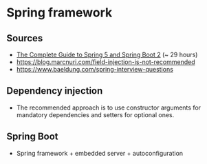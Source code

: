# Spring framework

## Sources
- [The Complete Guide to Spring 5 and Spring Boot 2](https://www.educative.io/courses/guide-spring-5-spring-boot-2) (~ 29 hours)
- https://blog.marcnuri.com/field-injection-is-not-recommended
- https://www.baeldung.com/spring-interview-questions

## Dependency injection
- The recommended approach is to use constructor arguments for mandatory dependencies and setters for optional ones.

## Spring Boot
- Spring framework + embedded server + autoconfiguration